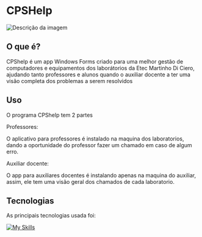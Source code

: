 # CPSHelp

![Descrição da imagem](https://freeimage.host/i/2RrBvtV)

## O que é?

CPShelp é um app Windows Forms criado para uma melhor gestão de computadores e equipamentos dos laborátorios da Etec Martinho Di Ciero, ajudando tanto professores e alunos quando o auxiliar docente a ter uma visão completa dos problemas a serem resolvidos

## Uso

O programa CPShelp tem 2 partes

Professores:

O aplicativo para professores é instalado na maquina dos laboratorios, dando a oportunidade do professor fazer um chamado em caso de algum erro.

Auxiliar docente:

O app para auxiliares docentes é instalando apenas na maquina do auxiliar, assim, ele tem uma visão geral dos chamados de cada laboratorio.

## Tecnologias

As principais tecnologias usada foi:

[![My Skills](https://skillicons.dev/icons?i=cs,windows,&theme=light)](https://skillicons.dev)
